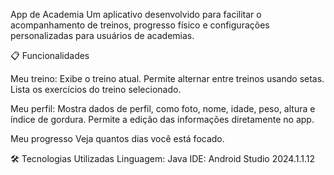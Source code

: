 App de Academia Um aplicativo desenvolvido para facilitar o acompanhamento de treinos, progresso físico e configurações personalizadas para usuários de academias.

📋 Funcionalidades

Meu treino: Exibe o treino atual. Permite alternar entre treinos usando setas. Lista os exercícios do treino selecionado.

Meu perfil: Mostra dados de perfil, como foto, nome, idade, peso, altura e índice de gordura. Permite a edição das informações diretamente no app.

Meu progresso Veja quantos dias você está focado.

🛠️ Tecnologias Utilizadas Linguagem: Java IDE: Android Studio 2024.1.1.12
